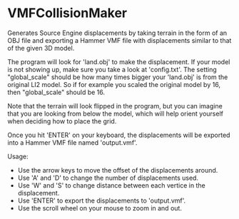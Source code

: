 # VMFCollisionMaker
Generates Source Engine displacements by taking terrain in the form of an OBJ file and exporting a Hammer VMF file with displacements similar to that of the given 3D model.

The program will look for 'land.obj' to make the displacement. If your model is not showing up, make sure you take a look at 'config.txt'. The setting "global_scale" should be how many times bigger your 'land.obj' is from the original LI2 model. So if for example you scaled the original model by 16, then "global_scale" should be 16.

Note that the terrain will look flipped in the program, but you can imagine that you are looking from below the model, which will help orient yourself when deciding how to place the grid.

Once you hit 'ENTER' on your keyboard, the displacements will be exported into a Hammer VMF file named 'output.vmf'.

Usage:
 * Use the arrow keys to move the offset of the displacements around.
 * Use 'A' and 'D' to change the number of displacements used.
 * Use 'W' and 'S' to change distance between each vertice in the displacement.
 * Use 'ENTER' to export the displacements to 'output.vmf'.
 * Use the scroll wheel on your mouse to zoom in and out.